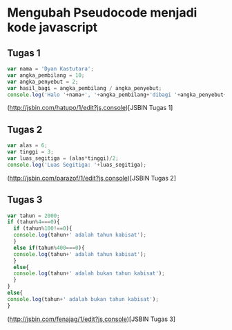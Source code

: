# Mengubah Pseudocode menjadi kode javascript

## Tugas 1
```javascript
var nama = 'Dyan Kastutara';
var angka_pembilang = 10;
var angka_penyebut = 2;
var hasil_bagi = angka_pembilang / angka_penyebut;
console.log('Halo '+nama+', '+angka_pembilang+'dibagi '+angka_penyebut+'adalah sama dengan '+hasil_bagi);
```
(http://jsbin.com/hatupo/1/edit?js,console)[JSBIN Tugas 1]

## Tugas 2
```Javascript
var alas = 6;
var tinggi = 3;
var luas_segitiga = (alas*tinggi)/2;
console.log('Luas Segitiga: '+luas_segitiga);
```
(http://jsbin.com/parazof/1/edit?js,console)[JSBIN Tugas 2]

## Tugas 3
```Javascript
var tahun = 2000;
if (tahun%4===0){
  if (tahun%100!==0){
  console.log(tahun+' adalah tahun kabisat');
  }
  else if(tahun%400===0){
  console.log(tahun+' adalah tahun kabisat');
  }
  else{
  console.log(tahun+' adalah bukan tahun kabisat');
  }
}
else{
console.log(tahun+' adalah bukan tahun kabisat');
}
```
(http://jsbin.com/fenajag/1/edit?js,console)[JSBIN Tugas 3]
